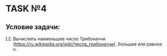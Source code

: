 # TASK №4
## Условие задачи:  
12.	Вычислить наименьшее число Трибоначчи (https://ru.wikipedia.org/wiki/Числа_трибоначчи), большее или равное n.
